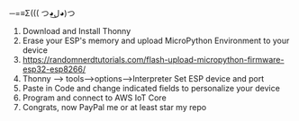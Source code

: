 ─=≡Σ((( つ◕ل͜◕)つ


1.   Download and Install Thonny
2.   Erase your ESP's memory and upload MicroPython Environment to your device
3.    https://randomnerdtutorials.com/flash-upload-micropython-firmware-esp32-esp8266/
4.   Thonny --> tools-->options-->Interpreter  Set ESP device and port
5.   Paste in Code and change indicated fields to personalize your device
6.   Program and connect to AWS IoT Core
7.   Congrats, now PayPal me or at least star my repo
